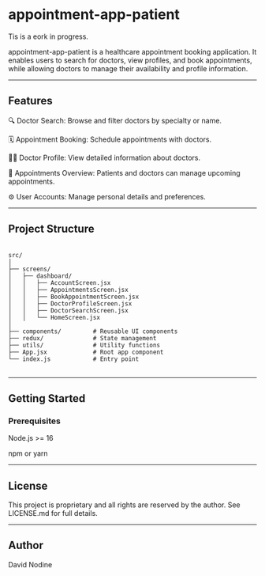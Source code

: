 # appointment-app-patient

Tis is a eork in progress.

appointment-app-patient is a healthcare appointment booking application. It enables users to search for doctors, view profiles, and book appointments, while allowing doctors to manage their availability and profile information.

-------------------------------------------------------------

## Features

🔍 Doctor Search: Browse and filter doctors by specialty or name.

🗓 Appointment Booking: Schedule appointments with doctors.

👨‍⚕️ Doctor Profile: View detailed information about doctors.

📆 Appointments Overview: Patients and doctors can manage upcoming appointments.

⚙️ User Accounts: Manage personal details and preferences.

-------------------------------------------------------------

## Project Structure

<pre> <code>
src/
│
├── screens/
│   ├── dashboard/
│   │   ├── AccountScreen.jsx
│   │   ├── AppointmentsScreen.jsx
│   │   ├── BookAppointmentScreen.jsx
│   │   ├── DoctorProfileScreen.jsx
│   │   ├── DoctorSearchScreen.jsx
│   │   └── HomeScreen.jsx
│
├── components/         # Reusable UI components
├── redux/              # State management
├── utils/              # Utility functions
├── App.jsx             # Root app component
└── index.js            # Entry point
</code> </pre>

-------------------------------------------------------------
## Getting Started

### Prerequisites
Node.js >= 16

npm or yarn

-------------------------------------------------------------

## License

This project is proprietary and all rights are reserved by the author.
See LICENSE.md for full details.

-------------------------------------------------------------

## Author

David Nodine


